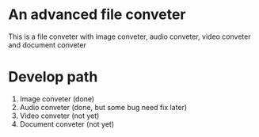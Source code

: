 # An advanced file conveter

This is a file conveter with image conveter, audio conveter, video conveter and document conveter

# Develop path
1. Image conveter (done)
2. Audio conveter (done, but some bug need fix later)
3. Video conveter (not yet)
4. Document conveter (not yet)
